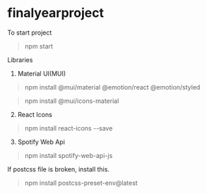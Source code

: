 # finalyearproject

To start project 
> npm start

Libraries
1. Material UI(MUI)
> npm install @mui/material @emotion/react @emotion/styled

> npm install @mui/icons-material

2. React Icons
> npm install react-icons --save

3. Spotify Web Api
> npm install spotify-web-api-js

If postcss file is broken, install this.
> npm install postcss-preset-env@latest
